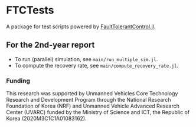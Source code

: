# FTCTests
A package for test scripts powered by [FaultTolerantControl.jl](https://github.com/JinraeKim/FaultTolerantControl.jl).

## For the 2nd-year report
- To run (parallel) simulation, see `main/run_multiple_sim.jl`.
- To compute the recovery rate, see `main/compute_recovery_rate.jl`.


### Funding
This research was supported by Unmanned Vehicles Core Technology Research and Development Program through the National Research Foundation of Korea (NRF) and Unmanned Vehicle Advanced Research Center (UVARC) funded by the Ministry of Science and ICT, the Republic of Korea (2020M3C1C1A01083162).

